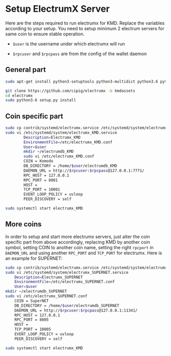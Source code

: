 # Setup ElectrumX Server

Here are the steps required to run electrumx for KMD. Replace the variables according to your setup. You need to setup minimum 2 electrum servers for same coin to ensure stable operation.

- `$user` is the username under which electrumx will run

- `$rpcuser` and `$rpcpass` are from the config of the wallet daemon

## General part

```bash
sudo apt-get install python3-setuptools python3-multidict python3.6 python3.6-dev libleveldb-dev

git clone https://github.com/cipig/electrumx -b kmdassets
cd electrumx
sudo python3.6 setup.py install
```

## Coin specific part

```bash
sudo cp contrib/systemd/electrumx.service /etc/systemd/system/electrumx_KMD.service
sudo vi /etc/systemd/system/electrumx_KMD.service
        Description=Electrumx_KMD
        EnvironmentFile=/etc/electrumx_KMD.conf
        User=$user
        mkdir ~/electrumdb_KMD
        sudo vi /etc/electrumx_KMD.conf
        COIN = Komodo
        DB_DIRECTORY = /home/$user/electrumdb_KMD
        DAEMON_URL = http://$rpcuser:$rpcpass@127.0.0.1:7771/
        RPC_HOST = 127.0.0.1
        RPC_PORT = 8001
        HOST =
        TCP_PORT = 10001
        EVENT_LOOP_POLICY = uvloop
        PEER_DISCOVERY = self

sudo systemctl start electrumx_KMD
```

## More coins

In order to setup and start more electrumx servers, just alter the coin specific part from above accordingly, replacing KMD by another coin symbol, setting COIN to another coin name, setting the right `rpcport` in `DAEMON_URL` and using another `RPC_PORT` and `TCP_PORT` for electrumx. Here is an example for SUPERNET:

```bash
sudo cp contrib/systemd/electrumx.service /etc/systemd/system/electrumx_SUPERNET.service
sudo vi /etc/systemd/system/electrumx_SUPERNET.service
    Description=Electrumx_SUPERNET
    EnvironmentFile=/etc/electrumx_SUPERNET.conf
    User=$user
mkdir ~/electrumdb_SUPERNET
sudo vi /etc/electrumx_SUPERNET.conf
    COIN = SuperNET
    DB_DIRECTORY = /home/$user/electrumdb_SUPERNET
    DAEMON_URL = http://$rpcuser:$rpcpass@127.0.0.1:11341/
    RPC_HOST = 127.0.0.1
    RPC_PORT = 8005
    HOST =
    TCP_PORT = 10005
    EVENT_LOOP_POLICY = uvloop
    PEER_DISCOVERY = self

sudo systemctl start electrumx_KMD
```
